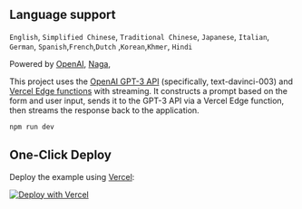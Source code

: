 



## Language support
`English`, `Simplified Chinese`, `Traditional Chinese`, `Japanese`, `Italian`, `German`, `Spanish`,`French`,`Dutch` ,`Korean`,`Khmer`, `Hindi`






Powered by [OpenAI](https://openai.com/), [Naga](https://naga-coins.com/), 

This project uses the [OpenAI GPT-3 API](https://openai.com/api/) (specifically, text-davinci-003) and [Vercel Edge functions](https://vercel.com/features/edge-functions) with streaming. It constructs a prompt based on the form and user input, sends it to the GPT-3 API via a Vercel Edge function, then streams the response back to the application.





```bash
npm run dev
```

## One-Click Deploy

Deploy the example using [Vercel](https://vercel.com?utm_source=github&utm_medium=readme&utm_campaign=vercel-examples):

[![Deploy with Vercel](https://vercel.com/button)](https://vercel.com/new/clone?repository-url=https://github.com/lvwzhen/teach-anything&env=OPENAI_API_KEY&project-name=teach-anything&repo-name=teach-anything)
